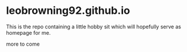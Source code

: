# leobrowning92.github.io

This is the repo containing a little hobby sit which will hopefully serve as homepage for me.

more to come
